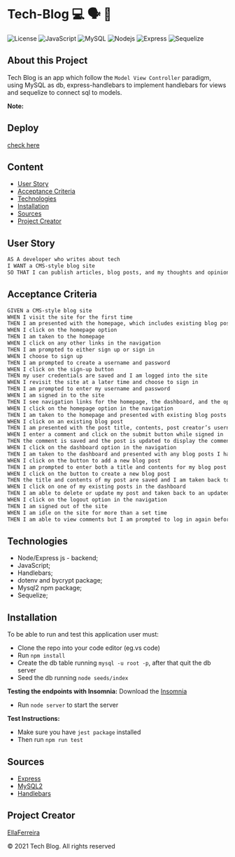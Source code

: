 # Tech-Blog 💻 🗣 🧡

![License](https://img.shields.io/github/license/EllaFerreira/Tech-Blog)
![JavaScript](https://img.shields.io/badge/AppWith-JavaScript-magenta.svg)
![MySQL](https://img.shields.io/badge/AppWith-MySQL-blue.svg)
![Nodejs](https://img.shields.io/badge/AppWith-NodeJS-green.svg)
![Express](https://img.shields.io/badge/AppWith-ExpressJS-orange.svg)
![Sequelize](https://img.shields.io/badge/Package-Sequelize-yellow.svg)

## About this Project

Tech Blog is an app which follow the `Model View Controller` paradigm, using MySQL as db, express-handlebars to implement handlebars for views and sequelize to connect sql to models.

**Note:**

## Deploy

[check here](https://tech123blog.herokuapp.com/)

## Content

- [User Story](#user-story)
- [Acceptance Criteria](#acceptance-criteria)
- [Technologies](#technologies)
- [Installation](#installation)
- [Sources](#sources)
- [Project Creator](#project-creator)

## User Story

```md
AS A developer who writes about tech
I WANT a CMS-style blog site
SO THAT I can publish articles, blog posts, and my thoughts and opinions

```

## Acceptance Criteria

```md
GIVEN a CMS-style blog site
WHEN I visit the site for the first time
THEN I am presented with the homepage, which includes existing blog posts if any have been posted; navigation links for the homepage and the dashboard; and the option to log in
WHEN I click on the homepage option
THEN I am taken to the homepage
WHEN I click on any other links in the navigation
THEN I am prompted to either sign up or sign in
WHEN I choose to sign up
THEN I am prompted to create a username and password
WHEN I click on the sign-up button
THEN my user credentials are saved and I am logged into the site
WHEN I revisit the site at a later time and choose to sign in
THEN I am prompted to enter my username and password
WHEN I am signed in to the site
THEN I see navigation links for the homepage, the dashboard, and the option to log out
WHEN I click on the homepage option in the navigation
THEN I am taken to the homepage and presented with existing blog posts that include the post title and the date created
WHEN I click on an existing blog post
THEN I am presented with the post title, contents, post creator’s username, and date created for that post and have the option to leave a comment
WHEN I enter a comment and click on the submit button while signed in
THEN the comment is saved and the post is updated to display the comment, the comment creator’s username, and the date created
WHEN I click on the dashboard option in the navigation
THEN I am taken to the dashboard and presented with any blog posts I have already created and the option to add a new blog post
WHEN I click on the button to add a new blog post
THEN I am prompted to enter both a title and contents for my blog post
WHEN I click on the button to create a new blog post
THEN the title and contents of my post are saved and I am taken back to an updated dashboard with my new blog post
WHEN I click on one of my existing posts in the dashboard
THEN I am able to delete or update my post and taken back to an updated dashboard
WHEN I click on the logout option in the navigation
THEN I am signed out of the site
WHEN I am idle on the site for more than a set time
THEN I am able to view comments but I am prompted to log in again before I can add, update, or delete comments

```

## Technologies

- Node/Express js - backend;
- JavaScript;
- Handlebars;
- dotenv and bycrypt package;
- Mysql2 npm package;
- Sequelize;

## Installation
To be able to run and test this application user must:
- Clone the repo into your code editor (eg.vs code)
- Run `npm install`
- Create the db table running `mysql -u root -p`, after that quit the db server
- Seed the db running `node seeds/index`

**Testing the endpoints with Insomnia:**
Download the [Insomnia](https://insomnia.rest/)

- Run `node server` to start the server

**Test Instructions:**
- Make sure you have `jest package` installed
- Then run `npm run test` 

## Sources

- [Express](https://expressjs.com/en/starter/hello-world.html)
- [MySQL2](https://www.npmjs.com/package/mysql2)
- [Handlebars](https://www.npmjs.com/package/express-handlebars)

## Project Creator

[EllaFerreira](https://github.com/EllaFerreira)

© 2021 Tech Blog. All rights reserved